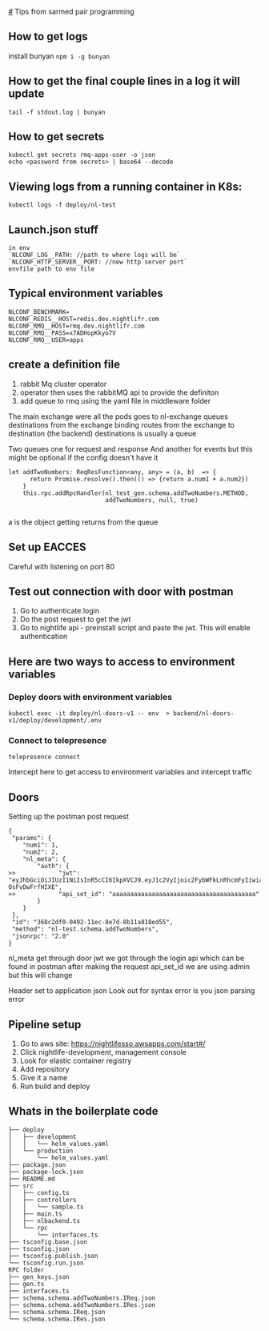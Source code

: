 [#](#) Tips from sarmed pair programming

## How to get logs
install bunyan
`npm i -g bunyan`

## How to get the final couple lines in a log it will update
`tail -f stdout.log | bunyan`

## How to get secrets 
```
kubectl get secrets rmq-apps-user -o json
echo <password from secrets> | base64 --decode
```

## Viewing logs from a running container in K8s:
```
kubectl logs -f deploy/nl-test
```

## Launch.json stuff
```
in env
`NLCONF_LOG__PATH: //path to where logs will be`
`NLCONF_HTTP_SERVER__PORT: //new http server port`
envfile path to env file
```

## Typical environment variables
```
NLCONF_BENCHMARK=
NLCONF_REDIS__HOST=redis.dev.nightlifr.com
NLCONF_RMQ__HOST=rmq.dev.nightlifr.com
NLCONF_RMQ__PASS=x7ADHopKkyo7V
NLCONF_RMQ__USER=apps
```


## create a definition file
1. rabbit Mq cluster operator
2. operator then uses the rabbitMQ api to provide the definiton
3. add queue to rmq using the yaml file in middleware folder

The main exchange were all the pods goes to nl-exchange
queues destinations from the exchange
binding routes from the exchange to destination (the backend)
destinations is usually a queue

Two queues one for request and response
And another for events but this might be optional if the config doesn't have it

```
let addTwoNumbers: ReqResFunction<any, any> = (a, b)  => {
      return Promise.resolve().then(() => {return a.num1 + a.num2})
    }
    this.rpc.addRpcHandler(nl_test_gen.schema.addTwoNumbers.METHOD,
                           addTwoNumbers, null, true)
                           
```
a is the object getting returns from the queue

## Set up EACCES
Careful with listening on port 80

## Test out connection with door with postman
1. Go to authenticate.login
2. Do the post request to get the jwt
3. Go to nightlife api - preinstall script and paste the jwt.  This will enable authentication

## Here are two ways to access to environment variables

### Deploy doors with environment variables
```
kubectl exec -it deploy/nl-doors-v1 -- env  > backend/nl-doors-v1/deploy/development/.env
```

### Connect to telepresence
```
telepresence connect
```
Intercept here to get access to environment variables and intercept traffic

## Doors

Setting up the postman post request
```
{
 "params": {
    "num1": 1,
    "num2": 2,
    "nl_meta": {
        "auth": {
>>            "jwt": "eyJhbGciOiJIUzI1NiIsInR5cCI6IkpXVCJ9.eyJ1c2VyIjoic2FybWFkLnRhcmFyIiwiaWF0IjoxNjYwMDA4NzQ4LCJleHAiOjE2NjAwOTUxNDh9.amhxym7EGlf4Pxmn0UeM5IksXAmIl-OsFvDwFrfHIXE",
>>            "api_set_id": "aaaaaaaaaaaaaaaaaaaaaaaaaaaaaaaaaaaaaaaa"
        }
    }
 },
 "id": "368c2df0-0492-11ec-8e7d-8b11a818ed55",
 "method": "nl-test.schema.addTwoNumbers",
 "jsonrpc": "2.0"
}
```
nl_meta get through door
jwt we got through the login api which can be found in postman after making the request
api_set_id we are using admin but this will change

Header set to application json
Look out for syntax error is you json parsing error

## Pipeline setup
1. Go to aws site: https://nightlifesso.awsapps.com/start#/
2. Click nightlife-development, management console
3. Look for elastic container registry
4. Add repository
5. Give it a name
6. Run build and deploy

## Whats in the boilerplate code

```
├── deploy
│   ├── development
│   │   └── helm_values.yaml
│   └── production
│       └── helm_values.yaml
├── package.json
├── package-lock.json
├── README.md
├── src
│   ├── config.ts
│   ├── controllers
│   │   └── sample.ts
│   ├── main.ts
│   ├── nlbackend.ts
│   └── rpc
│       └── interfaces.ts
├── tsconfig.base.json
├── tsconfig.json
├── tsconfig.publish.json
└── tsconfig.run.json
RPC folder
├── gen_keys.json
├── gen.ts
├── interfaces.ts
├── schema.schema.addTwoNumbers.IReq.json
├── schema.schema.addTwoNumbers.IRes.json
├── schema.schema.IReq.json
└── schema.schema.IRes.json
```
